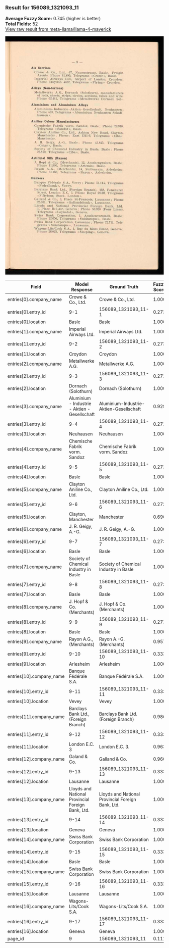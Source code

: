 ### Result for 156089_1321093_11
**Average Fuzzy Score:** 0.745 (higher is better)<br>
**Total Fields:** 52<br>
[View raw result from meta-llama/llama-4-maverick](https://github.com/RISE-UNIBAS/humanities_data_benchmark/blob/main/results/2025-10-28/T0395/request_T0395_156089_1321093_11.json)

<img src="https://github.com/RISE-UNIBAS/humanities_data_benchmark/blob/main/benchmarks/company_lists/images/156089_1321093_11.jpg?raw=true" alt="156089_1321093_11" width="600px">

| Field | Model Response | Ground Truth | Fuzzy Score | Match |
|-------|----------------|--------------|-------------|-------|
| entries[0].company_name | Crowe & Co., Ltd. | Crowe & Co., Ltd. | 1.000 | ✅ |
| entries[0].entry_id | 9-1 | 156089_1321093_11-1 | 0.273 | ❌ |
| entries[0].location | Basle | Basle | 1.000 | ✅ |
| entries[1].company_name | Imperial Airways Ltd. | Imperial Airways Ltd. | 1.000 | ✅ |
| entries[1].entry_id | 9-2 | 156089_1321093_11-2 | 0.273 | ❌ |
| entries[1].location | Croydon | Croydon | 1.000 | ✅ |
| entries[2].company_name | Metallwerke A.G. | Metallwerke A.G. | 1.000 | ✅ |
| entries[2].entry_id | 9-3 | 156089_1321093_11-3 | 0.273 | ❌ |
| entries[2].location | Dornach (Solothurn) | Dornach (Solothurn) | 1.000 | ✅ |
| entries[3].company_name | Aluminium - Industrie - Aktien - Gesellschaft | Aluminium-Industrie-Aktien-Gesellschaft | 0.929 | ✅ |
| entries[3].entry_id | 9-4 | 156089_1321093_11-4 | 0.273 | ❌ |
| entries[3].location | Neuhausen | Neuhausen | 1.000 | ✅ |
| entries[4].company_name | Chemische Fabrik vorm. Sandoz | Chemische Fabrik vorm. Sandoz | 1.000 | ✅ |
| entries[4].entry_id | 9-5 | 156089_1321093_11-5 | 0.273 | ❌ |
| entries[4].location | Basle | Basle | 1.000 | ✅ |
| entries[5].company_name | Clayton Aniline Co., Ltd. | Clayton Aniline Co., Ltd. | 1.000 | ✅ |
| entries[5].entry_id | 9-6 | 156089_1321093_11-6 | 0.273 | ❌ |
| entries[5].location | Clayton, Manchester | Manchester | 0.690 | ❌ |
| entries[6].company_name | J. R. Geigy, A.-G. | J. R. Geigy, A.-G. | 1.000 | ✅ |
| entries[6].entry_id | 9-7 | 156089_1321093_11-7 | 0.273 | ❌ |
| entries[6].location | Basle | Basle | 1.000 | ✅ |
| entries[7].company_name | Society of Chemical Industry in Basle | Society of Chemical Industry in Basle | 1.000 | ✅ |
| entries[7].entry_id | 9-8 | 156089_1321093_11-8 | 0.273 | ❌ |
| entries[7].location | Basle | Basle | 1.000 | ✅ |
| entries[8].company_name | J. Hopf & Co. (Merchants) | J. Hopf & Co. (Merchants) | 1.000 | ✅ |
| entries[8].entry_id | 9-9 | 156089_1321093_11-9 | 0.273 | ❌ |
| entries[8].location | Basle | Basle | 1.000 | ✅ |
| entries[9].company_name | Rayon A.G., (Merchants) | Rayon A.-G. (Merchants) | 0.957 | ✅ |
| entries[9].entry_id | 9-10 | 156089_1321093_11-10 | 0.333 | ❌ |
| entries[9].location | Arlesheim | Arlesheim | 1.000 | ✅ |
| entries[10].company_name | Banque Fédérale S.A. | Banque Fédérale S.A. | 1.000 | ✅ |
| entries[10].entry_id | 9-11 | 156089_1321093_11-11 | 0.333 | ❌ |
| entries[10].location | Vevey | Vevey | 1.000 | ✅ |
| entries[11].company_name | Barclays Bank Ltd., (Foreign Branch) | Barclays Bank Ltd. (Foreign Branch) | 0.986 | ✅ |
| entries[11].entry_id | 9-12 | 156089_1321093_11-12 | 0.333 | ❌ |
| entries[11].location | London E.C. 3 | London E.C. 3. | 0.963 | ✅ |
| entries[12].company_name | Galand & Co. | Galland & Co. | 0.960 | ✅ |
| entries[12].entry_id | 9-13 | 156089_1321093_11-13 | 0.333 | ❌ |
| entries[12].location | Lausanne | Lausanne | 1.000 | ✅ |
| entries[13].company_name | Lloyds and National Provincial Foreign Bank, Ltd. | Lloyds and National Provincial Foreign Bank, Ltd. | 1.000 | ✅ |
| entries[13].entry_id | 9-14 | 156089_1321093_11-14 | 0.333 | ❌ |
| entries[13].location | Geneva | Geneva | 1.000 | ✅ |
| entries[14].company_name | Swiss Bank Corporation | Swiss Bank Corporation | 1.000 | ✅ |
| entries[14].entry_id | 9-15 | 156089_1321093_11-15 | 0.333 | ❌ |
| entries[14].location | Basle | Basle | 1.000 | ✅ |
| entries[15].company_name | Swiss Bank Corporation | Swiss Bank Corporation | 1.000 | ✅ |
| entries[15].entry_id | 9-16 | 156089_1321093_11-16 | 0.333 | ❌ |
| entries[15].location | Lausanne | Lausanne | 1.000 | ✅ |
| entries[16].company_name | Wagons-Lits/Cook S.A. | Wagons-Lits/Cook S.A. | 1.000 | ✅ |
| entries[16].entry_id | 9-17 | 156089_1321093_11-17 | 0.333 | ❌ |
| entries[16].location | Geneva | Geneva | 1.000 | ✅ |
| page_id | 9 | 156089_1321093_11 | 0.111 | ❌ |
